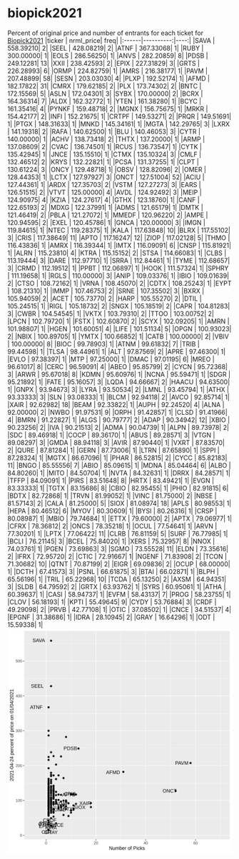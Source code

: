 # biopick2021
Percent of original price and number of entrants for each ticket for [Biopick2021](https://twitter.com/hashtag/Biopick2021)
|ticker | nrml_price| freq|
|:------|----------:|----:|
|SAVA   |  558.39210|    2|
|SEEL   |  428.08219|    2|
|ATNF   |  367.33068|    1|
|RUBY   |  300.00000|    1|
|EOLS   |  286.56250|    1|
|ANVS   |  282.20859|    8|
|PDSB   |  249.12281|   13|
|XXII   |  238.42593|    2|
|EPIX   |  227.31829|    3|
|GRTS   |  226.28993|    6|
|ORMP   |  224.82759|    1|
|AMRS   |  216.38177|    1|
|PAVM   |  207.48899|   58|
|SESN   |  203.03030|    4|
|PLXP   |  192.52174|    1|
|AFMD   |  182.17822|   31|
|CMRX   |  179.62185|    2|
|PLX    |  173.74302|    2|
|BNTC   |  172.15569|    5|
|ASLN   |  172.04301|    3|
|SYBX   |  170.00000|    2|
|BCRX   |  164.36314|    7|
|ALDX   |  162.32772|    1|
|YTEN   |  161.38280|    1|
|BCYC   |  161.35416|    4|
|PYNKF  |  159.48718|    2|
|MGNX   |  156.75675|    1|
|MRKR   |  154.42177|    2|
|INFI   |  152.21675|    1|
|CRTPF  |  149.53271|    2|
|PRQR   |  149.51691|    1|
|PTGX   |  148.31633|    1|
|MNKD   |  145.34161|    1|
|MGTA   |  142.29765|    3|
|LXRX   |  141.19318|    2|
|RAFA   |  140.62500|    1|
|BLU    |  140.46053|    3|
|CYTR   |  140.00000|    1|
|ACHV   |  138.73418|    2|
|THTX   |  137.20000|    1|
|ARMP   |  137.08609|    2|
|CVAC   |  136.74501|    1|
|RCUS   |  136.73547|    1|
|CYTK   |  135.42945|    1|
|JNCE   |  135.15510|    1|
|CTMX   |  135.10324|    3|
|CMLF   |  132.46512|    2|
|KRYS   |  132.22821|    1|
|PCSA   |  131.37255|    1|
|CLPT   |  130.61224|    3|
|ONCY   |  129.48718|    1|
|OBSV   |  128.82096|    2|
|OMER   |  128.44353|    1|
|LCTX   |  127.97927|    3|
|ONCT   |  127.51004|   52|
|ACIU   |  127.44361|    1|
|ARDX   |  127.35703|    2|
|VSTM   |  127.27273|    3|
|EARS   |  126.51515|    2|
|VTVT   |  125.00000|    4|
|AVDL   |  124.92492|    3|
|MEIP   |  124.90975|    4|
|KZIA   |  124.27617|    4|
|GTHX   |  123.18760|    1|
|CANF   |  122.65193|    2|
|MDXG   |  122.37991|    1|
|ADMS   |  121.65179|    1|
|DMTK   |  121.46419|    2|
|PBLA   |  121.27072|    1|
|MMEDF  |  120.96220|    2|
|AMPE   |  120.94595|    2|
|EXEL   |  120.45786|    1|
|GNCA   |  120.00000|    3|
|IMGN   |  119.84615|    1|
|NTEC   |  119.28375|    1|
|KALA   |  117.63848|   10|
|BLRX   |  117.55102|    3|
|CRIS   |  117.38649|   11|
|APTO   |  117.16247|   12|
|ZIOP   |  117.02128|    5|
|THMO   |  116.43836|    1|
|AMRX   |  116.39344|    1|
|IMTX   |  116.09091|    6|
|CNSP   |  115.81921|    1|
|ALRN   |  115.23810|    4|
|KTRA   |  115.15152|    2|
|STSA   |  114.66083|    1|
|CLBS   |  113.19444|    3|
|DARE   |  112.97710|    1|
|SRRA   |  112.84461|    1|
|TYME   |  112.68657|    3|
|CRMD   |  112.19512|    1|
|PPBT   |  112.06897|    1|
|HOOK   |  111.57324|    1|
|SPHRY  |  111.19658|    1|
|RGLS   |  110.00000|    3|
|ANIP   |  109.03376|    1|
|IBIO   |  109.01639|    2|
|CTSO   |  108.72162|    1|
|VRNA   |  108.45070|    2|
|CDTX   |  108.25243|    1|
|EYPT   |  108.21310|    1|
|IMMP   |  107.46753|    2|
|SRNE   |  107.35502|    3|
|BXRX   |  105.94059|    2|
|ACET   |  105.73770|    2|
|HARP   |  105.55270|    2|
|DTIL   |  105.24515|    1|
|RIGL   |  105.18732|    2|
|SNGX   |  105.18519|    2|
|CAPR   |  104.81283|    3|
|CWBR   |  104.54545|    1|
|VKTX   |  103.79310|    2|
|TTOO   |  103.00752|    2|
|LPCN   |  102.79720|    1|
|FSTX   |  102.60870|    2|
|SCYX   |  102.09205|    1|
|AMRN   |  101.98807|    1|
|HGEN   |  101.60051|    4|
|LIFE   |  101.51134|    5|
|OPGN   |  100.93023|    2|
|NBIX   |  100.89705|    1|
|YMTX   |  100.66852|    1|
|CATB   |  100.00000|    2|
|VBIV   |  100.00000|    8|
|BIOC   |   99.78903|    1|
|ATNM   |   99.61832|    7|
|TRIB   |   99.44598|    1|
|TLSA   |   98.44961|    1|
|ALT    |   97.87569|    2|
|APRE   |   97.46300|    1|
|EVLO   |   97.38397|    1|
|MTP    |   97.25000|    1|
|DMAC   |   97.01195|    6|
|MREO   |   96.61017|    8|
|CERC   |   96.59091|    4|
|ABEO   |   95.85799|    2|
|CYCN   |   95.72368|    3|
|ARWR   |   95.67018|    8|
|KDMN   |   95.60976|    1|
|NCNA   |   95.59471|    1|
|SDGR   |   95.21892|    1|
|FATE   |   95.16057|    3|
|LQDA   |   94.66667|    2|
|HAACU  |   94.63500|    1|
|GNPX   |   93.94673|    3|
|LYRA   |   93.50534|    2|
|LMNL   |   93.45794|    1|
|ATHX   |   93.33333|    3|
|SLN    |   93.08333|    1|
|BLCM   |   92.94118|    2|
|AVCO   |   92.85714|    1|
|XAIR   |   92.62982|   18|
|BEAM   |   92.33822|    1|
|AUPH   |   92.24520|    4|
|ALNA   |   92.00000|    2|
|NWBO   |   91.97531|    9|
|ORPH   |   91.42857|    1|
|CLSD   |   91.41966|    4|
|BMRN   |   91.22827|    1|
|ALGS   |   90.79777|    2|
|ADAP   |   90.34942|   12|
|XBIO   |   90.23256|    2|
|IVA    |   90.21513|    2|
|ADMA   |   90.04739|    1|
|ALPN   |   89.73978|    2|
|SDC    |   89.46918|    1|
|COCP   |   89.36170|    1|
|ABUS   |   89.28571|    3|
|VTGN   |   89.08297|    3|
|GMDA   |   88.94118|    3|
|AVIR   |   87.90440|    1|
|VXRT   |   87.83570|    2|
|QURE   |   87.81284|    1|
|GERN   |   87.73006|    1|
|LTRN   |   87.65890|    1|
|SPPI   |   87.28324|    1|
|MGTX   |   86.67096|    1|
|PHAR   |   86.52815|    2|
|CYCC   |   85.82183|   11|
|BNGO   |   85.55556|    7|
|ABIO   |   85.09615|    1|
|MDNA   |   85.04464|    6|
|ALBO   |   84.80260|    1|
|MITO   |   84.50704|    1|
|NVTA   |   84.32631|    1|
|DRRX   |   84.28571|    1|
|TFFP   |   84.09091|    1|
|PIRS   |   83.51648|    8|
|HRTX   |   83.49421|    1|
|EVGN   |   83.33333|    1|
|TGTX   |   83.15686|    8|
|CBIO   |   82.95455|    1|
|PHIO   |   82.91815|    6|
|BDTX   |   82.72868|    1|
|TRVN   |   81.99052|    1|
|VINC   |   81.75000|    2|
|NBSE   |   81.57143|    2|
|CALA   |   81.25000|    5|
|SIOX   |   81.08974|   18|
|APLS   |   80.98553|    1|
|HEPA   |   80.46512|    6|
|MYOV   |   80.30609|    1|
|BYSI   |   80.26316|    1|
|CRSP   |   80.08987|    1|
|MBIO   |   79.74684|    1|
|ETTX   |   79.60000|    2|
|APTX   |   79.06977|    1|
|CFRX   |   78.36812|    2|
|ONCS   |   78.35218|    1|
|OCUL   |   77.54641|    1|
|ARVN   |   77.30201|    1|
|LPTX   |   77.06422|   11|
|CLRB   |   76.81159|    5|
|SURF   |   76.77985|    1|
|BCLI   |   76.21145|    3|
|BCEL   |   75.84020|    1|
|XERS   |   75.32957|    8|
|NNOX   |   74.03761|    1|
|PGEN   |   73.69863|    3|
|SGMO   |   73.55528|   11|
|ELDN   |   73.35616|    2|
|IFRX   |   72.95720|    2|
|CTIC   |   72.91667|    1|
|NGENF  |   71.83908|    2|
|TCON   |   71.30682|   10|
|QTNT   |   70.87199|    2|
|EIGR   |   69.09836|    2|
|OCUP   |   68.00000|    1|
|DCTH   |   67.41573|    3|
|PSNL   |   66.61875|    3|
|BTAI   |   66.02871|    1|
|BLPH   |   65.56196|    1|
|TRIL   |   65.22968|   10|
|TCDA   |   65.13250|    2|
|AXSM   |   64.94351|    3|
|SLDB   |   64.79592|    2|
|GRTX   |   63.93762|    1|
|SYRS   |   60.95061|    1|
|ATHA   |   60.39637|    1|
|CASI   |   58.94737|    1|
|EVFM   |   58.43137|    7|
|PROG   |   58.23755|    1|
|CLOV   |   56.18193|    1|
|KPTI   |   55.49645|    9|
|CYDY   |   53.76884|    3|
|CRDF   |   49.29098|    2|
|PRVB   |   42.77108|    1|
|OTIC   |   37.08502|    1|
|CNCE   |   34.51537|    4|
|EPGNF  |   31.38686|    1|
|IDRA   |   28.10945|    2|
|GRAY   |   16.64296|    1|
|ODT    |   15.59338|    1|
![retvspicks](biopicks.png?raw=true)
